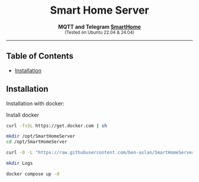 <center>

# Smart Home Server

<b>MQTT and Telegram [SmartHome](https://github.com/ben-aslan/SmartHome)</b><br>
<sub>(Tested on Ubuntu 22.04 & 24.04)</sub>

</center>

<hr>

## Table of Contents

- [Installation](#installation)

## Installation

Installation with docker:

Install docker

```bash
curl -fsSL https://get.docker.com | sh
```

```bash
mkdir /opt/SmartHomeServer
cd /opt/SmartHomeServer
```

```bash
curl -O -L "https://raw.githubusercontent.com/ben-aslan/SmartHomeServer/main/docker-compose.yml";
```

```bash
mkdir Logs
```

```bash
docker compose up -d
```
